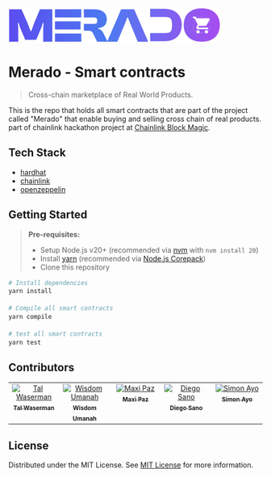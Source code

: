 <!-- markdownlint-disable -->

![Merado logo](https://github.com/cross-chain-market/chainlink-hackathon2024-web/blob/main/public/logo.svg?raw=true)

<!-- markdownlint-restore -->

# Merado - Smart contracts

> Cross-chain marketplace of Real World Products.

This is the repo that holds all smart contracts that are part of the project called "Merado" that enable buying and selling cross chain of real products. part of chainlink hackathon project at [Chainlink Block Magic](https://chain.link/hackathon).

## Tech Stack

- [hardhat](https://hardhat.org/)
- [chainlink](https://chain.link/)
- [openzeppelin](https://www.openzeppelin.com/)

## Getting Started

> **Pre-requisites:**
>
> - Setup Node.js v20+ (recommended via [nvm](https://github.com/nvm-sh/nvm) with `nvm install 20`)
> - Install [yarn](https://yarnpkg.com/getting-started/install) (recommended via [Node.js Corepack](https://nodejs.org/api/corepack.html))
> - Clone this repository

```bash
# Install dependencies
yarn install

# Compile all smart contracts
yarn compile

# test all smart contracts
yarn test
```

## Contributors

<!-- markdownlint-disable -->

<table>
  <tbody>
    <tr>
      <td align="center" valign="top" width="20%"><a href="https://github.com/talwaserman"><img src="https://avatars.githubusercontent.com/talwaserman?v=3?s=100" width="100px;" alt="Tal Waserman"/><br /><sub><b>Tal Waserman</b></sub></a></td>
      <td align="center" valign="top" width="20%"><a href="http://wisdom-umanah.super.site/"><img src="https://media.licdn.com/dms/image/D4D03AQHYoWLAkfiVEg/profile-displayphoto-shrink_200_200/0/1705060796514?e=1722470400&v=beta&t=mlRRiJCMbpF3gjz3eiFMLaVWfjFJ6MYoqVIBL1Dt_9A" width="100px;" alt="Wisdom Umanah"/><br /><sub><b>Wisdom Umanah</b></sub></a></td>
      <td align="center" valign="top" width="20%"><a href="https://github.com/maxipaz"><img src="https://avatars.githubusercontent.com/maxipaz?v=3?s=100" width="100px;" alt="Maxi Paz"/><br /><sub><b>Maxi Paz</b></sub></a></td>
      <td align="center" valign="top" width="20%"><a href="https://github.com/diegosano"><img src="https://avatars.githubusercontent.com/diegosano?v=3?s=100" width="100px;" alt="Diego Sano"/><br /><sub><b>Diego Sano</b></sub></a></td>
      <td align="center" valign="top" width="20%"><a href="https://github.com/SimonAyo1"><img src="https://avatars.githubusercontent.com/SimonAyo1?v=3?s=100" width="100px;" alt="Simon Ayo"/><br /><sub><b>Simon Ayo</b></sub></a></td>
    </tr>
  </tbody>
</table>

<!-- markdownlint-restore -->

## License

Distributed under the MIT License. See [MIT License](https://github.com/cross-chain-market/chainlink-hackathon2024-web/blob/main/LICENSE) for more information.
